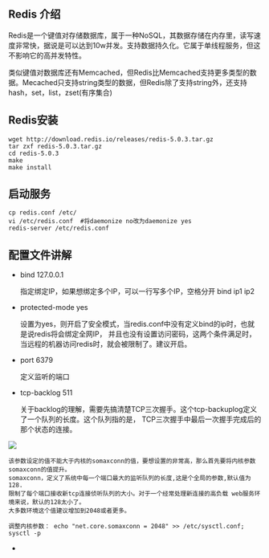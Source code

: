 ## Redis 介绍

Redis是一个键值对存储数据库，属于一种NoSQL，其数据存储在内存里，读写速度非常快，据说是可以达到10w并发。支持数据持久化。它属于单线程服务，但这不影响它的高并发特性。

类似键值对数据库还有Memcached，但Redis比Memcached支持更多类型的数据。Mecached只支持string类型的数据，但Redis除了支持string外，还支持hash，set，list，zset(有序集合)

## Redis安装

```
wget http://download.redis.io/releases/redis-5.0.3.tar.gz
tar zxf redis-5.0.3.tar.gz
cd redis-5.0.3
make
make install
```

## 启动服务
```
cp redis.conf /etc/
vi /etc/redis.conf  #将daemonize no改为daemonize yes
redis-server /etc/redis.conf

```
## 配置文件讲解
* bind 127.0.0.1 
	
	指定绑定IP，如果想绑定多个IP，可以一行写多个IP，空格分开 bind ip1 ip2 

* protected-mode yes
	
	设置为yes，则开启了安全模式，当redis.conf中没有定义bind的ip时，也就是说redis将会绑定全网IP，
	并且也没有设置访问密码，这两个条件满足时，当远程的机器访问redis时，就会被限制了。建议开启。

* port 6379

	定义监听的端口

* tcp-backlog 511

	关于backlog的理解，需要先搞清楚TCP三次握手。这个tcp-backuplog定义了一个队列的长度。这个队列指的是，
	TCP三次握手中最后一次握手完成后的那个状态的连接。

![](https://github.com/aminglinux/linux2019/blob/master/images/tcp%E4%B8%89%E6%AC%A1%E6%8F%A1%E6%89%8B.png?raw=true)

	该参数设定的值不能大于内核的somaxconn的值，要想设置的非常高，那么首先要将内核参数somaxconn的值提升。
	somaxconn，定义了系统中每一个端口最大的监听队列的长度,这是个全局的参数,默认值为128.
	限制了每个端口接收新tcp连接侦听队列的大小。对于一个经常处理新连接的高负载 web服务环境来说，默认的128太小了。
	大多数环境这个值建议增加到2048或者更多。

	调整内核参数： echo "net.core.somaxconn = 2048" >> /etc/sysctl.conf; sysctl -p 

* 




```
